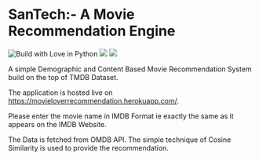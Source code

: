 # SanTech:- A Movie Recommendation Engine
![Build with Love in Python](https://img.shields.io/badge/Python-Build%20with%20Love%20in%20Python-red)
![](https://img.shields.io/badge/Data%20Science-Cosine%20Similarity-green)
![](https://img.shields.io/badge/-Natural%20Language%20Processing-blue)

A simple Demographic and Content Based Movie Recommendation System build on the top of TMDB Dataset.

The application is hosted live on https://movieloverrecommendation.herokuapp.com/.

Please enter the movie name in IMDB Format ie exactly the same as it appears on the IMDB Website.

The Data is fetched from OMDB API. The simple technique of Cosine Similarity is used to provide the recommendation.


